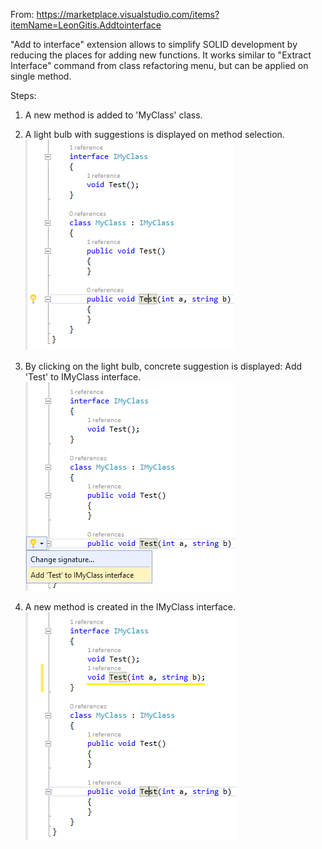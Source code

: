 From: https://marketplace.visualstudio.com/items?itemName=LeonGitis.Addtointerface

"Add to interface" extension allows to simplify SOLID development by reducing the places for adding new functions. It works similar to "Extract Interface" command from class refactoring menu, but can be applied on single method.

Steps:

1) A new method is added to 'MyClass' class.

2) A light bulb with suggestions is displayed on method selection.\
![](Docs/2021-11-08-15-16-00.png)

3) By clicking on the light bulb, concrete suggestion is displayed: Add 'Test' to IMyClass interface.\
![](Docs/2021-11-08-15-16-06.png)

4) A new method is created in the IMyClass interface.\
![](Docs/2021-11-08-15-16-22.png)


